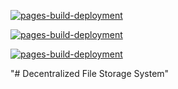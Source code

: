 [![pages-build-deployment](https://github.com/jayychaniyara/BlockStore/actions/workflows/pages/pages-build-deployment/badge.svg?branch=gh-pages)](https://github.com/jayychaniyara/BlockStore/actions/workflows/pages/pages-build-deployment)

[![pages-build-deployment](https://github.com/jayychaniyara/BlockStore/actions/workflows/pages/pages-build-deployment/badge.svg?branch=gh-pages&event=deployment)](https://github.com/jayychaniyara/BlockStore/actions/workflows/pages/pages-build-deployment)

[![pages-build-deployment](https://github.com/jayychaniyara/BlockStore/actions/workflows/pages/pages-build-deployment/badge.svg?branch=gh-pages&event=deployment_status)](https://github.com/jayychaniyara/BlockStore/actions/workflows/pages/pages-build-deployment)

"# Decentralized File Storage System" 

